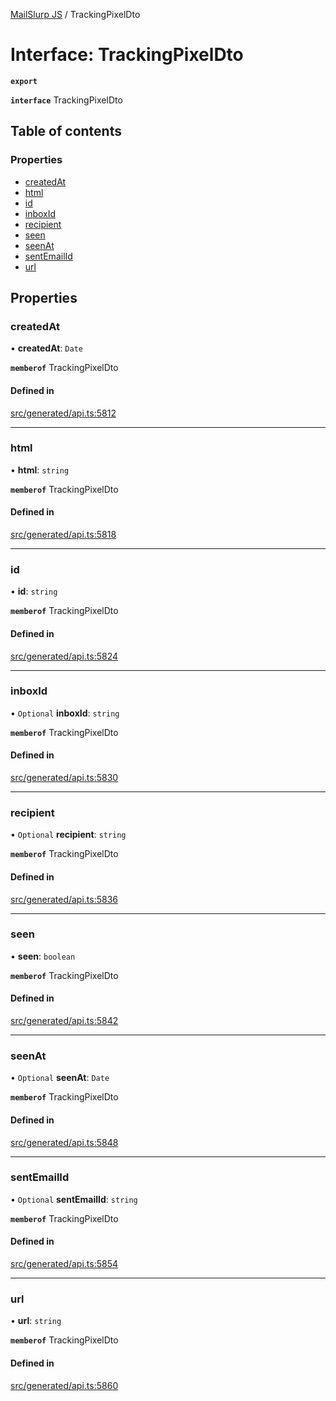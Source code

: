 [MailSlurp JS](../README.md) / TrackingPixelDto

# Interface: TrackingPixelDto

**`export`**

**`interface`** TrackingPixelDto

## Table of contents

### Properties

- [createdAt](TrackingPixelDto.md#createdat)
- [html](TrackingPixelDto.md#html)
- [id](TrackingPixelDto.md#id)
- [inboxId](TrackingPixelDto.md#inboxid)
- [recipient](TrackingPixelDto.md#recipient)
- [seen](TrackingPixelDto.md#seen)
- [seenAt](TrackingPixelDto.md#seenat)
- [sentEmailId](TrackingPixelDto.md#sentemailid)
- [url](TrackingPixelDto.md#url)

## Properties

### createdAt

• **createdAt**: `Date`

**`memberof`** TrackingPixelDto

#### Defined in

[src/generated/api.ts:5812](https://github.com/mailslurp/mailslurp-client/blob/5a5ba59/src/generated/api.ts#L5812)

___

### html

• **html**: `string`

**`memberof`** TrackingPixelDto

#### Defined in

[src/generated/api.ts:5818](https://github.com/mailslurp/mailslurp-client/blob/5a5ba59/src/generated/api.ts#L5818)

___

### id

• **id**: `string`

**`memberof`** TrackingPixelDto

#### Defined in

[src/generated/api.ts:5824](https://github.com/mailslurp/mailslurp-client/blob/5a5ba59/src/generated/api.ts#L5824)

___

### inboxId

• `Optional` **inboxId**: `string`

**`memberof`** TrackingPixelDto

#### Defined in

[src/generated/api.ts:5830](https://github.com/mailslurp/mailslurp-client/blob/5a5ba59/src/generated/api.ts#L5830)

___

### recipient

• `Optional` **recipient**: `string`

**`memberof`** TrackingPixelDto

#### Defined in

[src/generated/api.ts:5836](https://github.com/mailslurp/mailslurp-client/blob/5a5ba59/src/generated/api.ts#L5836)

___

### seen

• **seen**: `boolean`

**`memberof`** TrackingPixelDto

#### Defined in

[src/generated/api.ts:5842](https://github.com/mailslurp/mailslurp-client/blob/5a5ba59/src/generated/api.ts#L5842)

___

### seenAt

• `Optional` **seenAt**: `Date`

**`memberof`** TrackingPixelDto

#### Defined in

[src/generated/api.ts:5848](https://github.com/mailslurp/mailslurp-client/blob/5a5ba59/src/generated/api.ts#L5848)

___

### sentEmailId

• `Optional` **sentEmailId**: `string`

**`memberof`** TrackingPixelDto

#### Defined in

[src/generated/api.ts:5854](https://github.com/mailslurp/mailslurp-client/blob/5a5ba59/src/generated/api.ts#L5854)

___

### url

• **url**: `string`

**`memberof`** TrackingPixelDto

#### Defined in

[src/generated/api.ts:5860](https://github.com/mailslurp/mailslurp-client/blob/5a5ba59/src/generated/api.ts#L5860)
